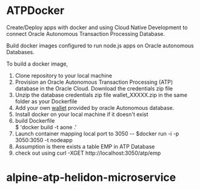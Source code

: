 # ATPDocker
Create/Deploy apps with docker and using Cloud Native Development to connect Oracle Autonomous Transaction Processing Database.

Build docker images configured to run node.js apps on Oracle autonomous Databases.

To build a docker image, 

1. Clone repository to your local machine
2. Provision an Oracle Autonomous Transaction Processing (ATP) database in the Oracle Cloud. Download the credentials zip file
3. Unzip the database credentials zip file wallet_XXXXX.zip in the same folder as your Dockerfile
4. Add your own [wallet](https://docs.oracle.com/en/cloud/paas/autonomous-data-warehouse-cloud/user/connect-download-wallet.html#GUID-B06202D2-0597-41AA-9481-3B174F75D4B1) provided by oracle Autonomous database.
4. Install docker on your local machine if it doesn't exist
5. build Dockerfile \
    $ 'docker build -t aone .'
6. Launch container mapping local port to 3050 -- $docker run -i -p 3050:3050 -t nodeapp
7. Assumption is there exists a table EMP in ATP Database
8. check out using curl -XGET http://localhost:3050/atp/emp
# alpine-atp-helidon-microservice
